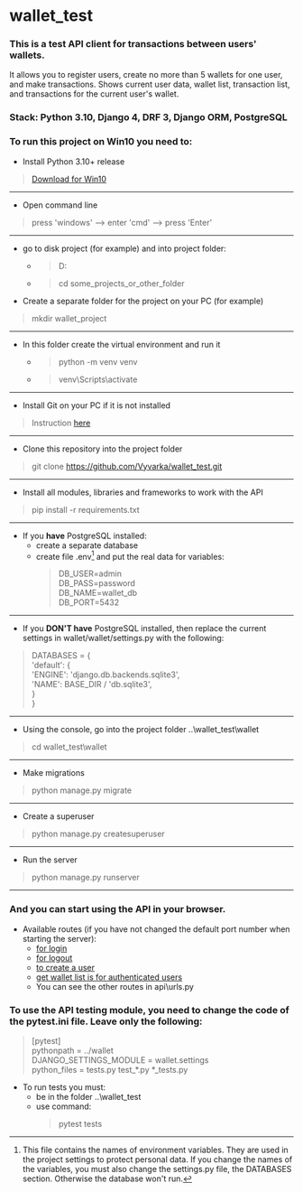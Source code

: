 # wallet_test

### This is a test API client for transactions between users' wallets.
It allows you to register users, create no more than 5 wallets for one user, and make transactions. Shows current user data, wallet list, transaction list, and transactions for the current user's wallet.

### Stack: Python 3.10, Django 4, DRF 3, Django ORM, PostgreSQL

### To run this project on Win10 you need to:
* Install Python 3.10+ release
> [Download for Win10](https://www.python.org/downloads/windows/)
---
* Open command line
> press 'windows' --> enter 'cmd' --> press 'Enter'
---
* go to disk project (for example) and into project folder:
	* > D:
	* > cd some_projects_or_other_folder

* Create a separate folder for the project on your PC (for example)

> mkdir wallet_project
---
* In this folder create the virtual environment and run it
	* > python -m venv venv
	* > venv\Scripts\activate 
---
* Install Git on your PC if it is not installed
> Instruction [here](https://git-scm.com/book/ru/v2/%D0%92%D0%B2%D0%B5%D0%B4%D0%B5%D0%BD%D0%B8%D0%B5-%D0%A3%D1%81%D1%82%D0%B0%D0%BD%D0%BE%D0%B2%D0%BA%D0%B0-Git)
---
* Clone this repository into the project folder
> git clone https://github.com/Vyvarka/wallet_test.git
---
* Install all modules, libraries and frameworks to work with the API
> pip install -r requirements.txt
---
* If you __have__ PostgreSQL installed:
	* create a separate database
	* create file .env[^1] and put the real data for variables:
		> DB_USER=admin\
		DB_PASS=password\
		DB_NAME=wallet_db\
		DB_PORT=5432	
---
* If you __DON'T have__ PostgreSQL installed, then replace the current settings in wallet/wallet/settings.py with the following:
> DATABASES = {\
    'default': {\
        'ENGINE': 'django.db.backends.sqlite3',\
        'NAME': BASE_DIR / 'db.sqlite3',\
    }\
}
---
* Using the console, go into the project folder ..\wallet_test\wallet 
> cd wallet_test\wallet
---
* Make migrations
> python manage.py migrate
---
* Create a superuser
> python manage.py createsuperuser
---
* Run the server
> python manage.py runserver
---

### And you can start using the API in your browser.

* Available routes (if you have not changed the default port number when starting the server):
	* [for login](http://127.0.0.1:8000/api/login/)
	* [for logout](http://127.0.0.1:8000/api/logout/)
	* [to create a user](http://127.0.0.1:8000/api/users/)
	* [get wallet list is for authenticated users](http://127.0.0.1:8000/api/wallets/)
	* You can see the other routes in api\urls.py

### To use the API testing module, you need to change the code of the pytest.ini file. Leave only the following:
> [pytest]\
pythonpath = ../wallet\
DJANGO_SETTINGS_MODULE = wallet.settings\
python_files = tests.py test_*.py *_tests.py

* To run tests you must:
	* be in the folder ..\wallet_test
	* use command:
		> pytest tests


[^1]: This file contains the names of environment variables. They are used in the project settings to protect personal data. If you change the names of the variables, you must also change the settings.py file, the DATABASES section. Otherwise the database won't run.

